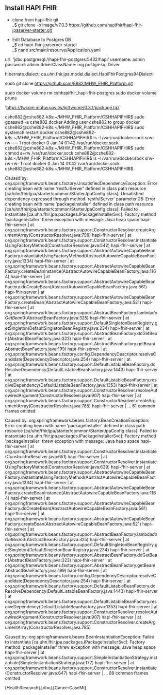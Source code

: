 ## Install HAPI FHIR
* clone from hapi-fhir git  
_$ git clone -b image/v7.0.3 https://github.com/hapifhir/hapi-fhir-jpaserver-starter.git  

* Edit Database to Postgres DB  
_$ cd hapi-fhir-jpaserver-starter  
_$ nano src/main/resourve/Application.yaml

url: 'jdbc:postgresql://hapi-fhir-postgres:5432/hapi'
username: admin
password: admin
driverClassName: org.postgresql.Driver

hibernate.dialect: ca.uhn.fhir.jpa.model.dialect.HapiFhirPostgres94Dialect


sudo git clone https://github.com/E882/MHW_FHIR_Platform.git

sudo docker volume rm cshhapifhir_hapi-fhir-postgres
sudo docker volume prune

'https://twcore.mohw.gov.tw/ig/twcore/0.3.1/package.tgz'


cshe882@cshe882-k8s:~/MHW_FHIR_Platform/CSHHAPIFHIR$ sudo gpasswd -a cshe882 docker
Adding user cshe882 to group docker
cshe882@cshe882-k8s:~/MHW_FHIR_Platform/CSHHAPIFHIR$ sudo systemctl restart docker
cshe882@cshe882-k8s:~/MHW_FHIR_Platform/CSHHAPIFHIR$ ls -l /var/run/docker.sock
srw-rw---- 1 root docker 0 Jan 14 01:42 /var/run/docker.sock
cshe882@cshe882-k8s:~/MHW_FHIR_Platform/CSHHAPIFHIR$ sudo chmod a+rw /var/run/docker.sock
cshe882@cshe882-k8s:~/MHW_FHIR_Platform/CSHHAPIFHIR$ ls -l /var/run/docker.sock
srw-rw-rw- 1 root docker 0 Jan 14 01:42 /var/run/docker.sock
cshe882@cshe882-k8s:~/MHW_FHIR_Platform/CSHHAPIFHIR$ 


 Caused by: org.springframework.beans.factory.UnsatisfiedDependencyException: Error creating bean with name 'restfulServer' defined in class path resource [ca/uhn/fhir/jpa/starter/common/StarterJpaConfig.class]: Unsatisfied dependency expressed through method 'restfulServer' parameter 25: Error creating bean with name 'packageInstaller' defined in class path resource [ca/uhn/fhir/jpa/starter/common/StarterJpaConfig.class]: Failed to instantiate [ca.uhn.fhir.jpa.packages.IPackageInstallerSvc]: Factory method 'packageInstaller' threw exception with message: Java heap space
hapi-fhir-server    |   at org.springframework.beans.factory.support.ConstructorResolver.createArgumentArray(ConstructorResolver.java:798)
hapi-fhir-server    |   at org.springframework.beans.factory.support.ConstructorResolver.instantiateUsingFactoryMethod(ConstructorResolver.java:542)
hapi-fhir-server    |   at org.springframework.beans.factory.support.AbstractAutowireCapableBeanFactory.instantiateUsingFactoryMethod(AbstractAutowireCapableBeanFactory.java:1334)
hapi-fhir-server    |   at org.springframework.beans.factory.support.AbstractAutowireCapableBeanFactory.createBeanInstance(AbstractAutowireCapableBeanFactory.java:1164)
hapi-fhir-server    |   at org.springframework.beans.factory.support.AbstractAutowireCapableBeanFactory.doCreateBean(AbstractAutowireCapableBeanFactory.java:561)
hapi-fhir-server    |   at org.springframework.beans.factory.support.AbstractAutowireCapableBeanFactory.createBean(AbstractAutowireCapableBeanFactory.java:521)
hapi-fhir-server    |   at org.springframework.beans.factory.support.AbstractBeanFactory.lambda$doGetBean$0(AbstractBeanFactory.java:325)
hapi-fhir-server    |   at org.springframework.beans.factory.support.DefaultSingletonBeanRegistry.getSingleton(DefaultSingletonBeanRegistry.java:234)
hapi-fhir-server    |   at org.springframework.beans.factory.support.AbstractBeanFactory.doGetBean(AbstractBeanFactory.java:323)
hapi-fhir-server    |   at org.springframework.beans.factory.support.AbstractBeanFactory.getBean(AbstractBeanFactory.java:199)
hapi-fhir-server    |   at org.springframework.beans.factory.config.DependencyDescriptor.resolveCandidate(DependencyDescriptor.java:254)
hapi-fhir-server    |   at org.springframework.beans.factory.support.DefaultListableBeanFactory.doResolveDependency(DefaultListableBeanFactory.java:1443)
hapi-fhir-server    |   at org.springframework.beans.factory.support.DefaultListableBeanFactory.resolveDependency(DefaultListableBeanFactory.java:1353)
hapi-fhir-server    |   at org.springframework.beans.factory.support.ConstructorResolver.resolveAutowiredArgument(ConstructorResolver.java:907)
hapi-fhir-server    |   at org.springframework.beans.factory.support.ConstructorResolver.createArgumentArray(ConstructorResolver.java:785)
hapi-fhir-server    |   ... 61 common frames omitted

Caused by: org.springframework.beans.factory.BeanCreationException: Error creating bean with name 'packageInstaller' defined in class path resource [ca/uhn/fhir/jpa/starter/common/StarterJpaConfig.class]: Failed to instantiate [ca.uhn.fhir.jpa.packages.IPackageInstallerSvc]: Factory method 'packageInstaller' threw exception with message: Java heap space
hapi-fhir-server    |   at org.springframework.beans.factory.support.ConstructorResolver.instantiate(ConstructorResolver.java:651)
hapi-fhir-server    |   at org.springframework.beans.factory.support.ConstructorResolver.instantiateUsingFactoryMethod(ConstructorResolver.java:639)
hapi-fhir-server    |   at org.springframework.beans.factory.support.AbstractAutowireCapableBeanFactory.instantiateUsingFactoryMethod(AbstractAutowireCapableBeanFactory.java:1334)
hapi-fhir-server    |   at org.springframework.beans.factory.support.AbstractAutowireCapableBeanFactory.createBeanInstance(AbstractAutowireCapableBeanFactory.java:1164)
hapi-fhir-server    |   at org.springframework.beans.factory.support.AbstractAutowireCapableBeanFactory.doCreateBean(AbstractAutowireCapableBeanFactory.java:561)
hapi-fhir-server    |   at org.springframework.beans.factory.support.AbstractAutowireCapableBeanFactory.createBean(AbstractAutowireCapableBeanFactory.java:521)
hapi-fhir-server    |   at org.springframework.beans.factory.support.AbstractBeanFactory.lambda$doGetBean$0(AbstractBeanFactory.java:325)
hapi-fhir-server    |   at org.springframework.beans.factory.support.DefaultSingletonBeanRegistry.getSingleton(DefaultSingletonBeanRegistry.java:234)
hapi-fhir-server    |   at org.springframework.beans.factory.support.AbstractBeanFactory.doGetBean(AbstractBeanFactory.java:323)
hapi-fhir-server    |   at org.springframework.beans.factory.support.AbstractBeanFactory.getBean(AbstractBeanFactory.java:199)
hapi-fhir-server    |   at org.springframework.beans.factory.config.DependencyDescriptor.resolveCandidate(DependencyDescriptor.java:254)
hapi-fhir-server    |   at org.springframework.beans.factory.support.DefaultListableBeanFactory.doResolveDependency(DefaultListableBeanFactory.java:1443)
hapi-fhir-server    |   at org.springframework.beans.factory.support.DefaultListableBeanFactory.resolveDependency(DefaultListableBeanFactory.java:1353)
hapi-fhir-server    |   at org.springframework.beans.factory.support.ConstructorResolver.resolveAutowiredArgument(ConstructorResolver.java:907)
hapi-fhir-server    |   at org.springframework.beans.factory.support.ConstructorResolver.createArgumentArray(ConstructorResolver.java:785)

Caused by: org.springframework.beans.BeanInstantiationException: Failed to instantiate [ca.uhn.fhir.jpa.packages.IPackageInstallerSvc]: Factory method 'packageInstaller' threw exception with message: Java heap space
hapi-fhir-server    |   at org.springframework.beans.factory.support.SimpleInstantiationStrategy.instantiate(SimpleInstantiationStrategy.java:177)
hapi-fhir-server    |   at org.springframework.beans.factory.support.ConstructorResolver.instantiate(ConstructorResolver.java:647)
hapi-fhir-server    |   ... 89 common frames omitted


[HealthResearch].[dbo].[CancerCaseMt]
